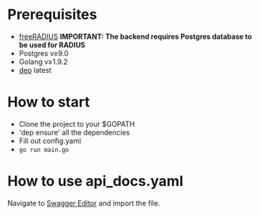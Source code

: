 # Prerequisites
* [freeRADIUS](https://freeradius.org/releases/) **IMPORTANT: The backend requires Postgres database to be used for RADIUS**
* Postgres v≥9.0
* Golang v≥1.9.2
* [dep](https://github.com/golang/dep) latest


# How to start
* Clone the project to your $GOPATH
* 'dep ensure' all the dependencies
* Fill out config.yaml
* `go run main.go`

# How to use api_docs.yaml
Navigate to [Swagger Editor](https://editor.swagger.io) and import the file.